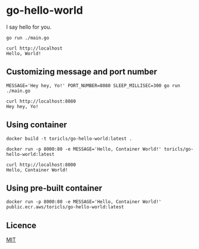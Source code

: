 # go-hello-world

I say hello for you.

```
go run ./main.go
```

```
curl http://localhost
Hello, World!
```

## Customizing message and port number

```
MESSAGE='Hey hey, Yo!' PORT_NUMBER=8080 SLEEP_MILLISEC=300 go run ./main.go
```

```
curl http://localhost:8080
Hey hey, Yo!
```

## Using container

```
docker build -t toricls/go-hello-world:latest .

docker run -p 8000:80 -e MESSAGE='Hello, Container World!' toricls/go-hello-world:latest
```

```
curl http://localhost:8000
Hello, Container World!
```

## Using pre-built container

```
docker run -p 8000:80 -e MESSAGE='Hello, Container World!' public.ecr.aws/toricls/go-hello-world:latest
```

## Licence

[MIT](LICENSE)
